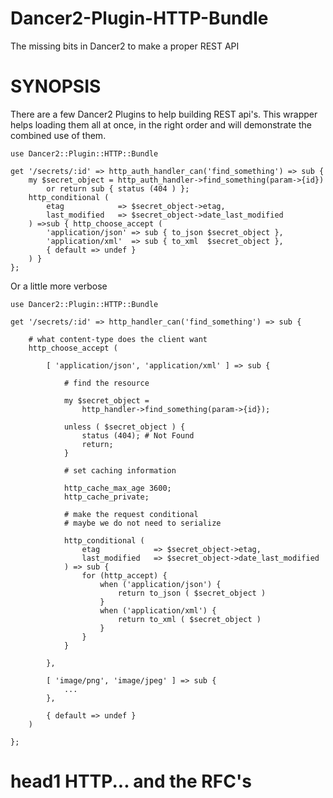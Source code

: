 # Dancer2-Plugin-HTTP-Bundle
The missing bits in Dancer2 to make a proper REST API

# SYNOPSIS
There are a few Dancer2 Plugins to help building REST api's. This wrapper helps
loading them all at once, in the right order and will demonstrate the combined
use of them.

    use Dancer2::Plugin::HTTP::Bundle
    
    get '/secrets/:id' => http_auth_handler_can('find_something') => sub {
        my $secret_object = http_auth_handler->find_something(param->{id})
            or return sub { status (404 ) };
        http_conditional (
            etag            => $secret_object->etag,
            last_modified   => $secret_object->date_last_modified
        ) =>sub { http_choose_accept (
            'application/json' => sub { to_json $secret_object },
            'application/xml'  => sub { to_xml  $secret_object },
            { default => undef }
        ) }
    };

Or a little more verbose

    use Dancer2::Plugin::HTTP::Bundle
    
    get '/secrets/:id' => http_handler_can('find_something') => sub {
        
        # what content-type does the client want
        http_choose_accept (
            
            [ 'application/json', 'application/xml' ] => sub {
                    
                # find the resource
                
                my $secret_object =
                    http_handler->find_something(param->{id});
                
                unless ( $secret_object ) {
                    status (404); # Not Found
                    return;
                }
                
                # set caching information
                
                http_cache_max_age 3600;
                http_cache_private;
                
                # make the request conditional
                # maybe we do not need to serialize
                
                http_conditional (
                    etag            => $secret_object->etag,
                    last_modified   => $secret_object->date_last_modified
                ) => sub {
                    for (http_accept) {
                        when ('application/json') {
                            return to_json ( $secret_object )
                        }
                        when ('application/xml') {
                            return to_xml ( $secret_object )
                        }
                    }
                }
                
            },
            
            [ 'image/png', 'image/jpeg' ] => sub {
                ...
            },
            
            { default => undef }
        )
        
    };


# head1 HTTP... and the RFC's
